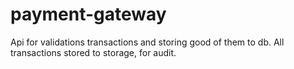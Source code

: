 # payment-gateway
Api for validations transactions and storing good of them to db.
All transactions stored to storage, for audit.

